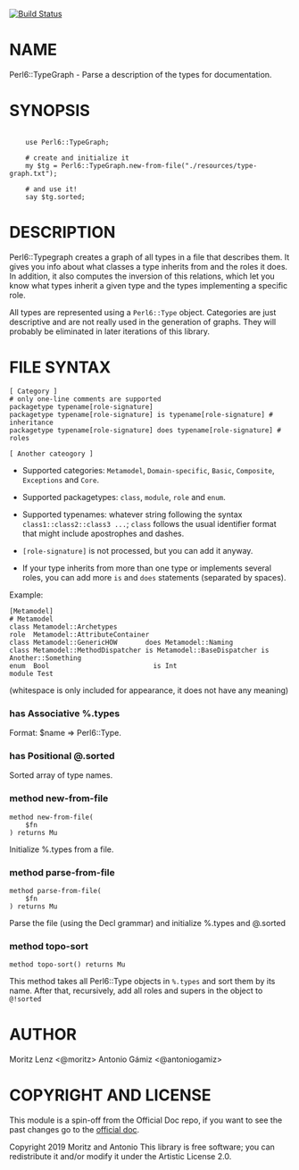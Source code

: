 [![Build Status](https://travis-ci.org/antoniogamiz/Perl6-TypeGraph.svg?branch=master)](https://travis-ci.org/antoniogamiz/Perl6-TypeGraph)

# NAME

Perl6::TypeGraph - Parse a description of the types for documentation.

# SYNOPSIS

```perl6

    use Perl6::TypeGraph;

    # create and initialize it
    my $tg = Perl6::TypeGraph.new-from-file("./resources/type-graph.txt");

    # and use it!
    say $tg.sorted;
```

# DESCRIPTION

Perl6::Typegraph creates a graph of all types in a file that describes
them. It gives you info about what classes a type inherits from and the roles it does. In addition, it also computes the inversion of this relations, which let you know what types inherit a given type and the types implementing a specific role.

All types are represented using a `Perl6::Type` object. Categories are just
descriptive and are not really used in the generation of graphs. They will
probably be eliminated in later iterations of this library.

# FILE SYNTAX

    [ Category ]
    # only one-line comments are supported
    packagetype typename[role-signature]
    packagetype typename[role-signature] is typename[role-signature] # inheritance
    packagetype typename[role-signature] does typename[role-signature] # roles

    [ Another cateogory ]

- Supported categories: `Metamodel`, `Domain-specific`, `Basic`, `Composite`, `Exceptions` and `Core`.

- Supported packagetypes: `class`, `module`, `role` and `enum`.

- Supported typenames: whatever string following the syntax
  `class1::class2::class3 ...`; `class` follows the usual identifier
  format that might include apostrophes and dashes.

- `[role-signature]` is not processed, but you can add it anyway.

- If your type inherits from more than one type or implements several roles, you can add more `is` and `does` statements (separated by spaces).

Example:

    [Metamodel]
    # Metamodel
    class Metamodel::Archetypes
    role  Metamodel::AttributeContainer
    class Metamodel::GenericHOW       does Metamodel::Naming
    class Metamodel::MethodDispatcher is Metamodel::BaseDispatcher is Another::Something
    enum  Bool                          is Int
    module Test

(whitespace is only included for appearance, it does not have any
meaning)


### has Associative %.types

Format: \$name => Perl6::Type.

### has Positional @.sorted

Sorted array of type names.

### method new-from-file

```perl6
method new-from-file(
    $fn
) returns Mu
```

Initialize %.types from a file.

### method parse-from-file

```perl6
method parse-from-file(
    $fn
) returns Mu
```

Parse the file (using the Decl grammar) and initialize %.types and @.sorted

### method topo-sort

```perl6
method topo-sort() returns Mu
```

This method takes all Perl6::Type objects in `%.types` and sort them
by its name. After that, recursively, add all roles and supers in the
object to `@!sorted` 

# AUTHOR

Moritz Lenz <@moritz> Antonio Gámiz <@antoniogamiz>

# COPYRIGHT AND LICENSE

This module is a spin-off from the Official Doc repo, if you want to see the past changes go to the [official doc](https://github.com/perl6/doc).

Copyright 2019 Moritz and Antonio This library is free software; you can redistribute it and/or modify it under the Artistic License 2.0.
